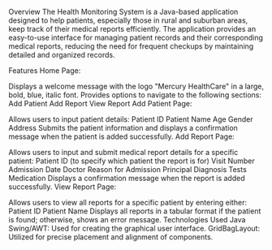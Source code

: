 Overview
The Health Monitoring System is a Java-based application designed to help patients, especially those in rural and suburban areas, keep track of their medical reports efficiently. The application provides an easy-to-use interface for managing patient records and their corresponding medical reports, reducing the need for frequent checkups by maintaining detailed and organized records.

Features
Home Page:

Displays a welcome message with the logo "Mercury HealthCare" in a large, bold, blue, italic font.
Provides options to navigate to the following sections:
Add Patient
Add Report
View Report
Add Patient Page:

Allows users to input patient details:
Patient ID
Patient Name
Age
Gender
Address
Submits the patient information and displays a confirmation message when the patient is added successfully.
Add Report Page:

Allows users to input and submit medical report details for a specific patient:
Patient ID (to specify which patient the report is for)
Visit Number
Admission Date
Doctor
Reason for Admission
Principal Diagnosis
Tests
Medication
Displays a confirmation message when the report is added successfully.
View Report Page:

Allows users to view all reports for a specific patient by entering either:
Patient ID
Patient Name
Displays all reports in a tabular format if the patient is found; otherwise, shows an error message.
Technologies Used
Java Swing/AWT: Used for creating the graphical user interface.
GridBagLayout: Utilized for precise placement and alignment of components.
